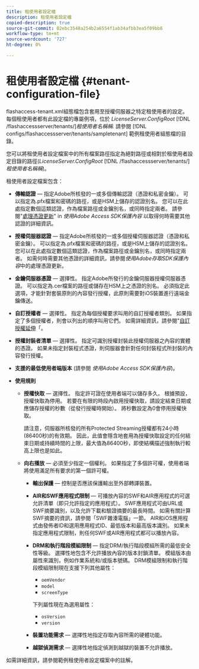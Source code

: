 ```yaml
---
title: 租使用者設定檔
description: 租使用者設定檔
copied-description: true
source-git-commit: 02ebc3548a254b2a6554f1ab34afbb3ea5f09bb8
workflow-type: tm+mt
source-wordcount: '727'
ht-degree: 0%

---
```


# 租使用者設定檔 {#tenant-configuration-file}

flashaccess-tenant.xml組態檔包含套用至授權伺服器之特定租使用者的設定。 每個租使用者都有此設定檔的專屬例項，位於 *LicenseServer.ConfigRoot* [!DNL /flashaccessserver/tenants/]*租使用者名稱稱*. 請參閱 [!DNL configs/flashaccessserver/tenants/sampletenant] 範例租使用者組態檔的目錄。

您可以將租使用者設定檔案中的所有檔案路徑指定為絕對路徑或相對於租使用者設定目錄的路徑(*LicenseServer.ConfigRoot* [!DNL /flashaccessserver/tenants/]*租使用者名稱稱*)。

租使用者設定檔案包含：

* **傳輸認證**  — 指定Adobe所核發的一或多個傳輸認證（憑證和私密金鑰）。 可以指定為.pfx檔案和密碼的路徑，或是HSM上儲存的認證別名。 您可以在此處指定數個這類認證，作為檔案路徑或金鑰別名，或同時指定兩者。 請參閱&quot;[處理憑證更新](../../aaxs-protecting-content/content-implementing-the-license-server/content-handling-cert-updates.md)&quot; in *使用Adobe Access SDK保護內容* 以取得何時需要其他認證的詳細資訊。
* **授權伺服器認證**  — 指定Adobe所核發的一或多個授權伺服器認證（憑證和私密金鑰）。 可以指定為.pfx檔案和密碼的路徑，或是HSM上儲存的認證別名。 您可以在此處指定數個這類認證，作為檔案路徑或金鑰別名，或同時指定兩者。 如需何時需要其他憑證的詳細資訊，請參閱*使用Adobe存取SDK保護內容*中的處理憑證更新。
* **金鑰伺服器憑證**  — 選擇性。 指定Adobe所發行的金鑰伺服器授權伺服器憑證。 可以指定為.cer檔案的路徑或儲存在HSM上之憑證的別名。 必須指定此選項，才能針對套裝原則的內容發行授權，此原則需要對iOS裝置進行遠端金鑰傳送。
* **自訂授權者**  — 選擇性。 指定為每個授權要求叫用的自訂授權者類別。 如果指定了多個授權者，則會以列出的順序叫用它們。 如需詳細資訊，請參閱&quot;[自訂授權延伸](../../aaxs-protected-streaming/custom-authorization-extensions.md)「。
* **授權封裝者清單**  — 選擇性。 指定可識別授權封裝此授權伺服器之內容的實體的憑證。 如果未指定封裝程式憑證，則伺服器會針對任何封裝程式所封裝的內容發行授權。
* **支援的最低使用者端版本** (請參閱 *使用Adobe Access SDK保護內容*)。
* **使用規則**

   * **授權快取**  — 選擇性。 指定許可證在使用者端可以儲存多久。 根據預設，授權快取為停用。 若要在有限的時段內啟用授權快取，請設定結束日期或應儲存授權的秒數（從發行授權時開始）。 將秒數設定為0會停用授權快取。

     請注意，伺服器所核發的所有Protected Streaming授權都有24小時(86400秒)的有效期。 因此，此值會隱含地套用為授權快取設定的任何結束日期或持續時間的上限，最大值為86400秒，即使結構描述強制執行較高上限也是如此。

   * **向右播放**  — 必須至少指定一個權利。 如果指定了多個許可權，使用者端將使用滿足所有要求的第一個許可權。

      * **輸出保護**  — 控制是否應該保護輸出至外部轉譯裝置。
      * **AIR和SWF應用程式限制**  — 可播放內容的SWF和AIR應用程式的可選允許清單（即只允許指定的應用程式）。 SWF應用程式可由URL或SWF摘要識別，以及允許下載和驗證摘要的最長時間。 如需有關計算SWF摘要的資訊，請參閱「SWF雜湊電腦」一節。 AIR和iOS應用程式由發佈者ID和選用應用程式ID、最低版本和最高版本識別。 如果未指定應用程式限制，則任何SWF或AIR應用程式都可以播放內容。
      * **DRM和執行階段模組限制**  — 指定DRM/執行階段模組所需的最低安全性等級。 選擇性地包含不允許播放內容的版本封鎖清單。 模組版本由屬性來識別，例如作業系統和/或版本號碼。 DRM模組限制和執行階段模組限制現在支援下列其他屬性：

         * `oemVendor`
         * `model`
         * `screenType`

        下列屬性現在為選用屬性：

         * `osVersion`
         * `version`

      * **裝置功能需求**  — 選擇性地指定存取內容所需的硬體功能。
      * **越獄偵測需求**  — 選擇性地指定偵測到越獄的裝置不允許播放。

如需詳細資訊，請參閱範例租使用者設定檔案中的註解。
